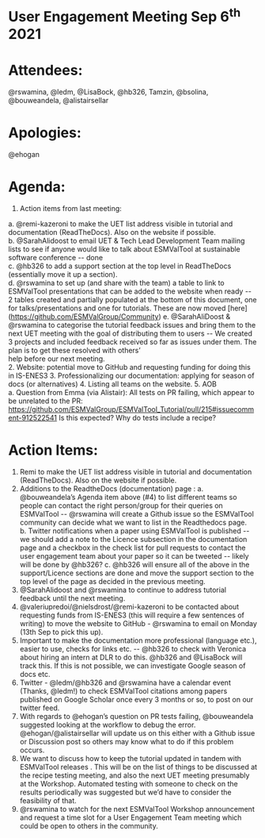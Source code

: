 # User Engagement Meeting Sep 6<sup>th</sup> 2021 

# Attendees: 
@rswamina, @ledm, @LisaBock, @hb326, Tamzin, @bsolina, @bouweandela, @alistairsellar

# Apologies: 
@ehogan

# Agenda:
1. Action items from last meeting:

a. @remi-kazeroni to make the UET list address visible in tutorial and documentation (ReadTheDocs). Also on the website if possible.  
b. @SarahAlidoost to email UET & Tech Lead Development Team mailing lists to see if anyone would like to talk about ESMValTool at sustainable 
      software conference -- done  
c. @hb326 to add a support section at the top level in ReadTheDocs (essentially move it up a section).  
d. @rswamina to set up (and share with the team) a table to link to ESMValTool presentations that can be added to the website when ready --  
   2  tables created and partially populated at the bottom of this document, one for talks/presentations and one for tutorials. These are now moved [here] 
   (https://github.com/ESMValGroup/Community)
e. @SarahAliDoost & @rswamina to categorise the tutorial feedback issues and bring them to the next UET meeting with the goal of distributing them to 
   users -- We created 3 projects and included feedback received so far as issues under them. The plan is to get these resolved with others’  
   help before our next meeting.  
2. Website: potential move to GitHub and requesting funding for doing this in IS-ENES3
3. Professionalizing our documentation: applying for season of docs (or alternatives)
4. Listing all teams on the website.
5. AOB  
a. Question from Emma (via Alistair): All tests on PR failing, which appear to be unrelated to the PR: https://github.com/ESMValGroup/ESMValTool_Tutorial/pull/215#issuecomment-912522541 Is this expected? Why do tests include a recipe?

# Action Items:
1. Remi to make the UET list address visible in tutorial and documentation (ReadTheDocs). Also on the website if possible.  
2. Additions to the ReadtheDocs (documentation) page :
a. @bouweandela’s Agenda item above (#4) to list different teams so people can contact the right person/group for their queries on 
   ESMValTool -- @rswamina will create a Github issue so the ESMValTool community can decide what we want to list in the Readthedocs page.  
b. Twitter notifications when a paper using ESMValTool is published -- we should add a note to the Licence subsection in the documentation 
   page and a checkbox in the check list for pull requests to contact the user engagement team about your paper so it can be tweeted -- likely will be 
   done by @hb326?
c. @hb326 will ensure all of the above in the support/Licence sections are done  and move the support section to the top level of the 
   page as decided in the previous meeting.
3. @SarahAlidoost and @rswamina to continue to address tutorial feedback until the next meeting.
4. @valeriupredoi/@nielsdrost/@remi-kazeroni to be contacted about requesting funds from IS-ENES3 (this will require a few sentences of writing) 
   to move the website to GitHub - @rswamina to email on Monday (13th Sep to pick this up).
5. Important to make the documentation more professional (language etc.), easier to use, checks for links etc.  -- @hb326 to check with Veronica about 
   hiring an intern at DLR to do this. @hb326 and @LisaBock will track this. If this is not possible, we can investigate Google season of docs etc.
6. Twitter - @ledm/@hb326 and @rswamina have a calendar event (Thanks, @ledm!) to check ESMValTool citations among papers published on Google Scholar 
   once every 3 months or so, to post on our twitter feed.
7. With regards to @ehogan’s question on PR tests failing, @bouweandela suggested looking at the workflow to debug the error. @ehogan/@alistairsellar 
   will update us on this either with a Github issue or Discussion post so others may know what to do if this problem occurs.
8. We want to discuss how to keep the tutorial updated in tandem with ESMValTool releases . This will be on the list of things to be discussed at the 
   recipe testing meeting, and also the next UET meeting presumably at the Workshop. Automated testing with someone to check on the results 
   periodically was suggested but we’d have to consider the feasibility of that.
9. @rswamina to watch for the next ESMValTool Workshop announcement and request a time slot for a User Engagement Team meeting which could be 
   open to others in the community.


